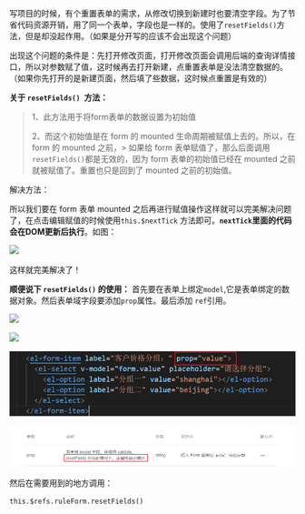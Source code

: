 写项目的时候，有个重置表单的需求，从修改切换到新建时也要清空字段。为了节省代码资源开销，用了同一个表单，字段也是一样的。使用了`resetFields()`方法，但是却没起作用。（如果是分开写的应该不会出现这个问题）

出现这个问题的条件是：先打开修改页面，打开修改页面会调用后端的查询详情接口，所以对参数赋了值，这时候再去打开新建，点重置表单是没法清空数据的。（如果你先打开的是新建页面，然后填了些数据，这时候点重置是有效的）

**关于 `resetFields() `方法：**

> 1、此方法用于将form表单的数据设置为初始值
> 
> 2、而这个初始值是在 form 的 mounted 生命周期被赋值上去的。所以，在 form 的 mounted 之前，> 如果给 form 表单赋值了，那么后面调用 `resetFields()`都是无效的，因为 form 表单的初始值已经在 mounted 之前就被赋值了。重置也只是回到了 mounted 之前的初始值。

解决方法：

所以我们要在 form 表单 mounted 之后再进行赋值操作这样就可以完美解决问题了，在点击编辑赋值的时候使用`this.$nextTick` 方法即可。**`nextTick`里面的代码会在DOM更新后执行**。如图：

![](https://i.imgur.com/iK4UVvh.png)


这样就完美解决了！

**顺便说下 `resetFields()` 的使用：**
首先要在表单上绑定`model`,它是表单绑定的数据对象。然后表单域字段要添加`prop`属性。最后添加 `ref`引用。

![](https://i.imgur.com/C4uyCoS.png)

![](https://i.imgur.com/GIM9nDf.png)

![](https://raw.githubusercontent.com/limchen233/picgo/master/img/image-20230217134732639.png)



![](https://raw.githubusercontent.com/limchen233/picgo/master/img/image-20230217134910154.png)

然后在需要用到的地方调用：

    this.$refs.ruleForm.resetFields()